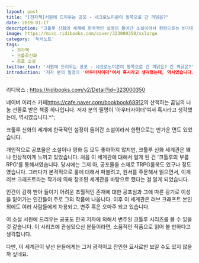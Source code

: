 ```yaml
---
layout: post
title: "[전자책]서원에 드리우는 공포 - 네크로노미콘이 동쪽으로 간 까닭은?"
date: 2019-01-17
description: "크툴루 신화의 세계에 한국적인 설정이 들어간 소설이라서 한편으로는 반가운 면도 있었습니다."
image: https://misc.ridibooks.com/cover/323000350/xxlarge
category: '독서노트'  
tags: 
  - 전자책
  - 크툴루신화
  - 공포 소설
twitter_text: '서원에 드리우는 공포 - 네크로노미콘이 동쪽으로 간 까닭은? 간 까닭은?'
introduction: '저자 분의 필명이 '아우터사이더'여서 혹시라고 생각했는데, 역시였습니다.^^;'
---
```


리디북스 : <https://ridibooks.com/v2/Detail?id=323000350> 

네이버 이리스 카페<https://cafe.naver.com/bookbook68912>의 산책하는 곰님의 나눔 선물로 받은 책중 하나입니다. 
저자 분의 필명이 '아우터사이더'여서 혹시라고 생각했는데, 역시였습니다.^^;

크툴루 신화의 세계에 한국적인 설정이 들어간 소설이라서 한편으로는 반가운 면도 있었습니다.

개인적으로 공포물은 소설이나 영화 등 모두 좋아하지 않지만, 크툴루 신화 세계관은 꽤나 인상적이게 느끼고 있었습니다. 처음 이 세계관에 대해서 알게 된 건 '크툴루의 부름 RPG'를 통해서였습니다. 당시에는 그저 아, 공포물을 소재로 TRPG룰북도 있구나 정도였습니다. 그러다가 본격적으로 룰에 대해서 파볼려고, 원서를 주문해서 읽으면서, 이게 러브 크래프트라는 작가에 의해 창조된 세계관을 바탕으로 했다는 걸 알게 되었습니다.

인간이 감히 받아 들이기 어려운 초월적인 존재에 대한 공포심과 그에 따른 광기로 이성을 잃어가는 인간들이 주로 그의 작품에 나옵니다. 이후 이 세계관은 러브 크래프트 본인 외에도 여러 사람들에게 차용되고, 변주 혹은 오마주 되고 있습니다.

이 소설 서원에 드리우는 공포도 한국 저자에 의해서 변주된 크툴루 시리즈롤 볼 수 있을 것 같습니다. 이 시리즈에 관심있으신 분들이라면, 소품적인 작품으로 읽어 볼 만하다고 생각합니다.

다만, 이 세계관이 낯선 분들에게는 그저 광적이고 잔인한 묘사로만 보일 수도 있지 않을까 싶네요.
